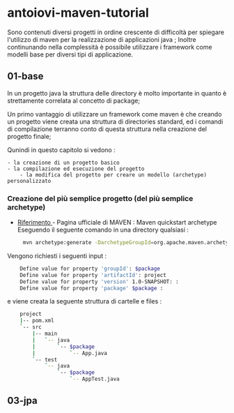 # antoiovi-maven-tutorial

Sono contenuti diversi progetti in ordine crescente di difficoltà per spiegare l'utilizzo di maven per la realizzazione di applicazioni java ;
Inoltre continunando nella complessità è possibile utilizzare i framework come modelli base per diversi tipi di applicazione.


## 01-base
In un progetto java la struttura delle directory è molto importante in quanto è strettamente correlata al concetto di package;

Un primo vantaggio di utilizzare un framework come maven è che creando un progetto viene creata una struttura di directories standard, ed i comandi di compilazione terranno conto di questa struttura nella creazione del progetto finale;

Qunindi in questo capitolo si vedono : 
    
	- la creazione di un progetto basico
	- la compilazione ed esecuzione del progetto
        - la modifica del progetto per creare un modello (archetype) personalizzato
    
### Creazione del più semplice progetto (del più semplice archetype)
* [Riferimento ](https://maven.apache.org/archetypes/maven-archetype-quickstart/) - Pagina ufficiale di MAVEN : Maven quickstart archetype
Eseguendo il seguente comando in una directory qualsiasi :
```sh
     mvn archetype:generate -DarchetypeGroupId=org.apache.maven.archetypes -DarchetypeArtifactId=maven-archetype-quickstart  -DarchetypeVersion=1.3
```
Vengono richiesti i seguenti input :
```sh
    Define value for property 'groupId': $package
    Define value for property 'artifactId': project
    Define value for property 'version' 1.0-SNAPSHOT: : 
    Define value for property 'package' $package : 
```
e viene creata la seguente struttura di cartelle e files :

```sh
    project
    |-- pom.xml
    `-- src
        |-- main
        |   `-- java
        |       `-- $package
        |           `-- App.java
        `-- test
            `-- java
                `-- $package
                    `-- AppTest.java
```



## 03-jpa
